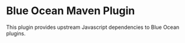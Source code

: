Blue Ocean Maven Plugin
====

This plugin provides upstream Javascript dependencies to Blue Ocean plugins.
